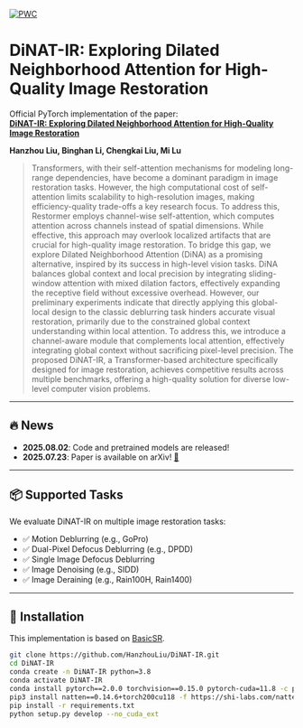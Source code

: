 [![PWC](https://img.shields.io/endpoint.svg?url=https://paperswithcode.com/badge/dinat-ir-exploring-dilated-neighborhood/image-deblurring-on-gopro)](https://paperswithcode.com/sota/image-deblurring-on-gopro?p=dinat-ir-exploring-dilated-neighborhood)

# DiNAT-IR: Exploring Dilated Neighborhood Attention for High-Quality Image Restoration

Official PyTorch implementation of the paper:  
**[DiNAT-IR: Exploring Dilated Neighborhood Attention for High-Quality Image Restoration](https://arxiv.org/abs/2507.17892)**

**Hanzhou Liu, Binghan Li, Chengkai Liu, Mi Lu**

> Transformers, with their self-attention mechanisms for modeling long-range dependencies, have become a dominant paradigm in image restoration tasks. However, the high computational cost of self-attention limits scalability to high-resolution images, making efficiency-quality trade-offs a key research focus. To address this, Restormer employs channel-wise self-attention, which computes attention across channels instead of spatial dimensions. While effective, this approach may overlook localized artifacts that are crucial for high-quality image restoration. To bridge this gap, we explore Dilated Neighborhood Attention (DiNA) as a promising alternative, inspired by its success in high-level vision tasks. DiNA balances global context and local precision by integrating sliding-window attention with mixed dilation factors, effectively expanding the receptive field without excessive overhead. However, our preliminary experiments indicate that directly applying this global-local design to the classic deblurring task hinders accurate visual restoration, primarily due to the constrained global context understanding within local attention. To address this, we introduce a channel-aware module that complements local attention, effectively integrating global context without sacrificing pixel-level precision. The proposed DiNAT-IR, a Transformer-based architecture specifically designed for image restoration, achieves competitive results across multiple benchmarks, offering a high-quality solution for diverse low-level computer vision problems.

---

## 🔥 News
- **2025.08.02**: Code and pretrained models are released!
- **2025.07.23**: Paper is available on arXiv! [📄](https://arxiv.org/abs/2507.17892)

---

## 📦 Supported Tasks

We evaluate DiNAT-IR on multiple image restoration tasks:
- ✅ Motion Deblurring (e.g., GoPro)
- ✅ Dual-Pixel Defocus Deblurring (e.g., DPDD)
- ✅ Single Image Defocus Deblurring
- ✅ Image Denoising (e.g., SIDD)
- ✅ Image Deraining (e.g., Rain100H, Rain1400)

---

## 🧱 Installation

This implementation is based on [BasicSR](https://github.com/xinntao/BasicSR).

```bash
git clone https://github.com/HanzhouLiu/DiNAT-IR.git
cd DiNAT-IR
conda create -n DiNAT-IR python=3.8
conda activate DiNAT-IR
conda install pytorch==2.0.0 torchvision==0.15.0 pytorch-cuda=11.8 -c pytorch -c nvidia
pip3 install natten==0.14.6+torch200cu118 -f https://shi-labs.com/natten/wheels
pip install -r requirements.txt
python setup.py develop --no_cuda_ext
